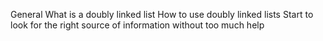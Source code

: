 General
What is a doubly linked list
How to use doubly linked lists
Start to look for the right source of information without too much help